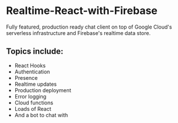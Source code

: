 # Realtime-React-with-Firebase

Fully featured, production ready chat client on top of Google Cloud's serverless infrastructure and Firebase's realtime data store.

## Topics include:

- React Hooks
- Authentication
- Presence
- Realtime updates
- Production deployment
- Error logging
- Cloud functions
- Loads of React
- And a bot to chat with
